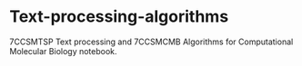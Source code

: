 # Text-processing-algorithms
7CCSMTSP Text processing and 7CCSMCMB Algorithms for Computational Molecular Biology notebook.
